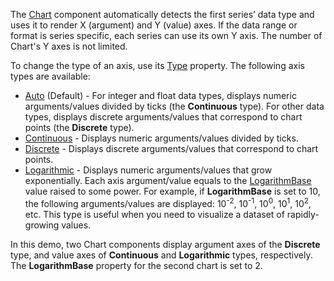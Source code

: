 The [Chart](https://docs.devexpress.com/Blazor/DevExpress.Blazor.DxChart-1) component automatically detects the first series’ data type and uses it to render X (argument) and Y (value) axes. If the data range or format is series specific, each series can use its own Y axis. The number of Chart's Y axes is not limited.

To change the type of an axis, use its [Type](https://docs.devexpress.com/Blazor/DevExpress.Blazor.DxChartAxis-1.Type) property. The following axis types are available:

*   [Auto](https://docs.devexpress.com/Blazor/DevExpress.Blazor.ChartAxisType) (Default) - For integer and float data types, displays numeric arguments/values divided by ticks (the **Continuous** type). For other data types, displays discrete arguments/values that correspond to chart points (the **Discrete** type).
*   [Continuous](https://docs.devexpress.com/Blazor/DevExpress.Blazor.ChartAxisType) - Displays numeric arguments/values divided by ticks.
*   [Discrete](https://docs.devexpress.com/Blazor/DevExpress.Blazor.ChartAxisType) - Displays discrete arguments/values that correspond to chart points.
*   [Logarithmic](https://docs.devexpress.com/Blazor/DevExpress.Blazor.ChartAxisType) - Displays numeric arguments/values that grow exponentially. Each axis argument/value equals to the [LogarithmBase](https://docs.devexpress.com/Blazor/DevExpress.Blazor.DxChartAxis-1.LogarithmBase) value raised to some power. For example, if **LogarithmBase** is set to 10, the following arguments/values are displayed: 10<sup>-2</sup>, 10<sup>-1</sup>, 10<sup>0</sup>, 10<sup>1</sup>, 10<sup>2</sup>, etc. This type is useful when you need to visualize a dataset of rapidly-growing values.

In this demo, two Chart components display argument axes of the **Discrete** type, and value axes of **Continuous** and **Logarithmic** types, respectively. The **LogarithmBase** property for the second chart is set to 2.
